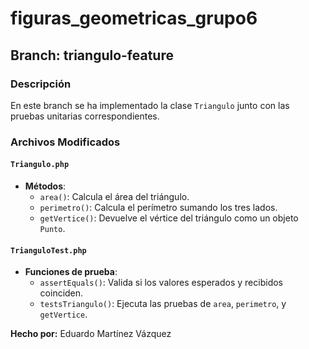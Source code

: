 # figuras_geometricas_grupo6

## Branch: triangulo-feature

### Descripción
En este branch se ha implementado la clase `Triangulo` junto con las pruebas unitarias correspondientes.

### Archivos Modificados

#### `Triangulo.php`
- **Métodos**:
  - `area()`: Calcula el área del triángulo.
  - `perimetro()`: Calcula el perímetro sumando los tres lados.
  - `getVertice()`: Devuelve el vértice del triángulo como un objeto `Punto`.

#### `TrianguloTest.php`
- **Funciones de prueba**:
  - `assertEquals()`: Valida si los valores esperados y recibidos coinciden.
  - `testsTriangulo()`: Ejecuta las pruebas de `area`, `perimetro`, y `getVertice`.

**Hecho por:** Eduardo Martínez Vázquez
